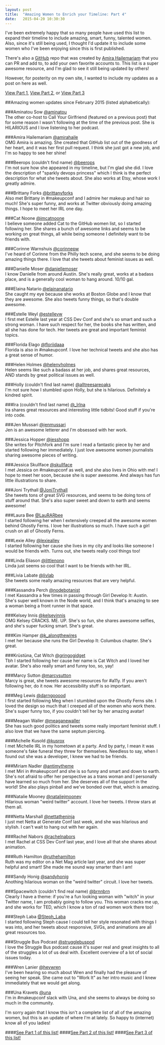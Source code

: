 ```yaml
---
layout: post
title:  "Amazing Women to Enrich your Timeline: Part 4"
date:   2015-04-20 10:30:30
---
```


I've been extremely happy that so many people have used this list to expand their timeline to include amazing, smart, funny, talented women. Also, since it's still being used, I thought I'd update it to include some women who I've been enjoying since this is first published.

There's also a [GitHub](https://github.com/amirahaile/Amazing-Women-on-Twitter) repo that was created by [Amira Hailemariam](https://twitter.com/amirahaile) that you can PR and add to, to add your own favorite accounts to. This list is a super awesome resource, and I'm glad to see it still being updated by others!

However, for posterity on my own site, I wanted to include my updates as a post on here as well.

[View Part 1](http://kovalc.in/2015/02/17/women-pt1.html), [View Part 2](http://kovalc.in/2015/02/18/women-pt2.html), or [View Part 3](http://kovalc.in/2015/02/19/women-pt3.html)

<!--more-->

##Amazing women updates since February 2015 (listed alphabetically):

###Aminatou Sow
[@aminatou](https://twitter.com/aminatou)
<br>The other co-host to Call Your Girlfriend (featured on a previous post) that for some reason I wasn't following at the time of the previous post. She is HILARIOUS and I love listening to her podcast.

###Amira Hailemariam
[@amirahaile](https://twitter.com/amirahaile)
<br>OMG Amira is amazing. She created that GitHub list out of the goodness of her heart, and it was her first pull request. I think she just got a new job, and I'm so happy to see her shine!

###Beerops (couldn't find name)
[@beerops](https://twitter.com/beerops)
<br>I'm not sure how she appeared in my timeline, but I'm glad she did. I love the description of "sparkly devops princess" which I think is the perfect description for what she tweets about. She also works at Etsy, whose work I greatly admire.

###Brittany Forks
[@brittanyforks](https://twitter/com/brittanyforks)
<br>Also met Brittany in #makeupconf and I admire her makeup and hair so much! She's super funny, and works at Twitter obviously doing amazing things. I hope to meet her IRL one day.

###Cat Noone
[@imcatnoone](https://twitter.com/imcatnoone)
<br>I believe someone added Cat to the GitHub women list, so I started following her. She shares a bunch of awesome links and seems to be working on great things, all while being someone I definitely want to be friends with.

###Corinne Warnshuis
[@corinnepw](https://twitter.com/corinnepw)
<br>I've heard of Corinne from the Philly tech scene, and she seems to be doing amazing things there. I love that she tweets about feminist issues as well.

###Danielle Moser
[@daniellemoser](https://twitter.com/daniellemoser)
<br>I know Danielle from around Austin. She's really great, works at a badass place, and is a generally cool woman to hang around. 10/10 gal.

###Elaina Natario
[@elainanatario](https://twitter.com/elainanatario)
<br>She caught my eye because she works at Boston Globe and I know that they are awesome. She also tweets funny things, so that's double awesome.

###Estelle Weyl
[@estellevw](https://twitter.com/estellevw)
<br>I first met Estelle last year at CSS Dev Conf and she's so smart and such a strong woman. I have such respect for her, the books she has written, and all she has done for tech. Her tweets are great and important feminist topics.

###Florida Elago
[@floriidaaa](https://twitter.com/floriidaaa)
<br>Florida is also in #makeupconf. I love her technical tweets and she also has a great sense of humor.

###Helen Holmes
[@helenvholmes](https://twitter.com/helenvholmes)
<br>Helen seems like such a badass at her job, and shares great resources, AND stands by great political issues as well.

###Holly (couldn't find last name)
[@alltreesareoaks](https://twitter.com/alltreesareoaks)
<br>I'm not sure how I stumbled upon Holly, but she is hilarious. Definitely a kindred spirit.

###Ira (couldn't find last name)
[@_lrlna](https://twitter.com/_lrlna)
<br>Ira shares great resources and interesting little tidbits! Good stuff if you're into code.

###Jen Mussari
[@jenmussari](https://twitter.com/jenmussari)
<br>Jen is an awesome letterer and I'm obsessed with her work.

###Jessica Hopper
[@jesshopp](https://twitter.com/jesshopp)
<br>She writes for Pitchfork and I'm sure I read a fantastic piece by her and started following her immediately. I just love awesome women journalists sharing awesome pieces of writing.

###Jessica Skullface
[@skullface](https://twitter.com/skullface)
<br>I met Jessica on #makeupconf as well, and she also lives in Ohio with me! I hope to meet her soon, because she is super awesome. And always has fun little illustrations to share.

###Joni Trythall
[@JoniTrythall](https://twitter.com/JoniTrythall)
<br>She tweets tons of great SVG resources, and seems to be doing tons of stuff around that. She's also super sweet and down to earth and seems awesome!

###Laura Bee
[@LauRARbee](https://twitter.com/LauRARbee)
<br>I started following her when I extensively creeped all the awesome women behind Ghostly Ferns. I love her illustrations so much. I have such a girl crush on all of Ghostly Ferns.

###Lexie Alley
[@lexiealley](https://twitter.com/lexiealley)
<br>I started following her cause she lives in my city and looks like someone I would be friends with. Turns out, she tweets really cool things too!

###Linda Eliason
[@littlenono](https://twitter.com/littlenono)
<br>Linda just seems so cool that I want to be friends with her IRL.

###Livia Labate
[@livlab](https://twitter.com/livlab)
<br>She tweets some really amazing resources that are very helpful.

###Kassandra Perch
[@nodebotanist](https://twitter.com/nodebotanist)
<br>I met Kassandra a few times in passing through Girl Develop It: Austin. She's super well known in the Node world, and I think that's amazing to see a woman being a front runner in that space.

###Kelsey Innis
[@kelseyinnis](https://twitter.com/kelseyinnis)
<br>OMG Kelsey CRACKS. ME. UP. She's so fun, she shares awesome selfies, and she's super fucking smart. She's great.

###Kim Hamper
[@k_alongthewires](https://twitter.com/k_alongthewires)
<br>I met her because she runs the Girl Develop It: Columbus chapter. She's great.

###Krüstüna, Cat Witch
[@gringogidget](https://twitter.com/gringogidget)
<br>Tbh I started following her cause her name is Cat Witch and I loved her avatar. She's also really smart and funny too, so, yay!

###Marcy Sutton
[@marcysutton](https://twitter.com/marcysutton)
<br>Marcy is great, she tweets awesome resources for #a11y. If you aren't following her, do it now. Her accessibility stuff is so important.

###Meg Lewis
[@darngooood](https://twitter.com/darngooood)
<br>I first started following Meg when I stumbled upon the Ghostly Ferns site. I loved the design so much that I creeped all of the women who work there. She's super funny too, if you couldn't tell her by her amazing avatar!

###Meagan Waller
[@meaganewaller](https://twitter.com/meaganewaller)
<br>She has such good politics and tweets some really important feminist stuff. I also love that we have the same septum piercing.

###Michelle Kusold
[@kusrox](https://twitter.com/kusrox)
<br>I met Michelle IRL in my hometown at a party. And by party, I mean it was someone's fake funeral they threw for themselves. Needless to say, when I found out she was a developer, I knew we had to be friends.

###Miriam Nadler
[@antimytheme](https://twitter.com/antimytheme)
<br>I met Miri in #makeupconf and she is so funny and smart and down to earth. She's not afraid to offer her perspective as a trans woman and I personally have learned so much from her. She deserves all of the support in the world! She also plays pinball and we've bonded over that, which is amazing.

###Natalie Mooney
[@nataliejmooney](https://twitter.com/nataliejmooney)
<br>Hilarious woman "weird twitter" account. I love her tweets. I throw stars at them all.

###Netta Marshall
[@nettatheninja](https://twitter.com/nettatheninja)
<br>I just met Netta at Generate Conf last week, and she was hilarious and stylish. I can't wait to hang out with her again.

###Rachel Nabors
[@rachelnabors](https://twitter.com/rachelnabors)
<br>I met Rachel at CSS Dev Conf last year, and I love all that she shares about animation.

###Ruth Hamilton
[@ruthehamilton](https://twitter.com/RuthEHamilton)
<br>Ruth was my editor on a Net Mag article last year, and she was super helpful and smart! She made me sound way smarter than I am!

###Sandy Honig
[@sandyhonig](https://twitter.com/sandyhonig)
<br>Anothing hilarious woman on the "weird twitter" circuit. I love her tweets.

###Spacewitch (couldn't find real name)
[@brnnbrn](https://twitter.com/brnnbrn)
<br>Clearly I have a theme: if you're a fun looking woman with "witch" in your Twitter name, I am probably going to follow you. This woman cracks me up, and she works for TED, which I know a ton of rad women work there too!

###Steph Laba
[@Steph_Laba](https://twitter.com/steph_laba)
<br>I started following Steph cause I could tell her style resonated with things I was into, and her tweets about responsive, SVGs, and animations are all great resources too.

###Struggle Bus Podcast
[@strugglebuspod](https://twitter.com/strugglebuspod)
<br>I love the Struggle Bus podcast cause it's super real and great insights to all of the struggles a lot of us deal with. Excellent overview of a lot of social issues today.

###Wren Lanier
[@heywren](https://twitter.com/heywren)
<br>I've been hearing so much about Wren and finally had the pleasure of seeing her speak. She came out to "Work It" as her intro music and I knew immediately that we would get along.

###Una Kravets
[@una](https://twitter.com/una)
<br>I'm in #makeupconf slack with Una, and she seems to always be doing so much in the community.

I'm sorry again that I know this isn't a complete list of all of the amazing women, but this is an update of where I'm at lately. So happy to (internet) know all of you ladies!


####[See Part 1 of this list!](http://kovalc.in/2015/02/17/women-pt1.html)
####[See Part 2 of this list!](http://kovalc.in/2015/02/18/women-pt2.html)
####[See Part 3 of this list!](http://kovalc.in/2015/02/19/women-pt3.html)
